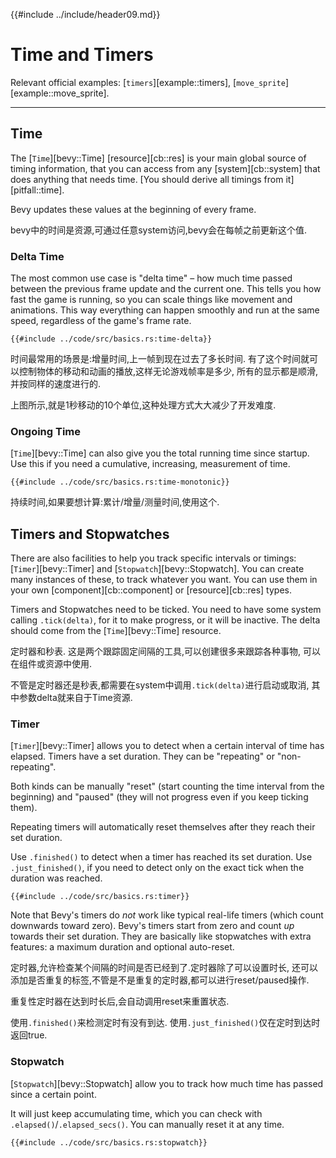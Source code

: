 {{#include ../include/header09.md}}

# Time and Timers

Relevant official examples:
[`timers`][example::timers],
[`move_sprite`][example::move_sprite].

---

## Time

The [`Time`][bevy::Time] [resource][cb::res] is your main global source
of timing information, that you can access from any [system][cb::system]
that does anything that needs time. [You should derive all timings from
it][pitfall::time].

Bevy updates these values at the beginning of every frame.

bevy中的时间是资源,可通过任意system访问,bevy会在每帧之前更新这个值.

### Delta Time

The most common use case is "delta time" – how much time passed between
the previous frame update and the current one. This tells you how fast the
game is running, so you can scale things like movement and animations. This
way everything can happen smoothly and run at the same speed, regardless of
the game's frame rate.

```rust,no_run,noplayground
{{#include ../code/src/basics.rs:time-delta}}
```

时间最常用的场景是:增量时间,上一帧到现在过去了多长时间.
有了这个时间就可以控制物体的移动和动画的播放,这样无论游戏帧率是多少,
所有的显示都是顺滑,并按同样的速度进行的.

上图所示,就是1秒移动的10个单位,这种处理方式大大减少了开发难度.

### Ongoing Time

[`Time`][bevy::Time] can also give you the total running time since startup.
Use this if you need a cumulative, increasing, measurement of time.

```rust,no_run,noplayground
{{#include ../code/src/basics.rs:time-monotonic}}
```

持续时间,如果要想计算:累计/增量/测量时间,使用这个.

## Timers and Stopwatches

There are also facilities to help you track specific intervals or timings:
[`Timer`][bevy::Timer] and [`Stopwatch`][bevy::Stopwatch]. You can create
many instances of these, to track whatever you want. You can use them in
your own [component][cb::component] or [resource][cb::res] types.

Timers and Stopwatches need to be ticked. You need to have some system
calling `.tick(delta)`, for it to make progress, or it will be inactive.
The delta should come from the [`Time`][bevy::Time] resource.

定时器和秒表. 这是两个跟踪固定间隔的工具,可以创建很多来跟踪各种事物,
可以在组件或资源中使用.

不管是定时器还是秒表,都需要在system中调用`.tick(delta)`进行启动或取消,
其中参数delta就来自于Time资源.

### Timer

[`Timer`][bevy::Timer] allows you to detect when a certain interval of time
has elapsed. Timers have a set duration. They can be "repeating" or
"non-repeating".

Both kinds can be manually "reset" (start counting the time interval from the
beginning) and "paused" (they will not progress even if you keep ticking them).

Repeating timers will automatically reset themselves after they reach their
set duration.

Use `.finished()` to detect when a timer has reached its set duration. Use
`.just_finished()`, if you need to detect only on the exact tick when the
duration was reached.

```rust,no_run,noplayground
{{#include ../code/src/basics.rs:timer}}
```

Note that Bevy's timers do *not* work like typical real-life timers (which
count downwards toward zero). Bevy's timers start from zero and count *up*
towards their set duration. They are basically like stopwatches with extra
features: a maximum duration and optional auto-reset.

定时器,允许检查某个间隔的时间是否已经到了.定时器除了可以设置时长,
还可以添加是否重复的标签,不管是不是重复的定时器,都可以进行reset/paused操作.

重复性定时器在达到时长后,会自动调用reset来重置状态.

使用`.finished()`来检测定时有没有到达.
使用`.just_finished()`仅在定时到达时返回true.

### Stopwatch

[`Stopwatch`][bevy::Stopwatch] allow you to track how much time has passed
since a certain point.

It will just keep accumulating time, which you can check with
`.elapsed()`/`.elapsed_secs()`. You can manually reset it at any time.

```rust,no_run,noplayground
{{#include ../code/src/basics.rs:stopwatch}}
```
